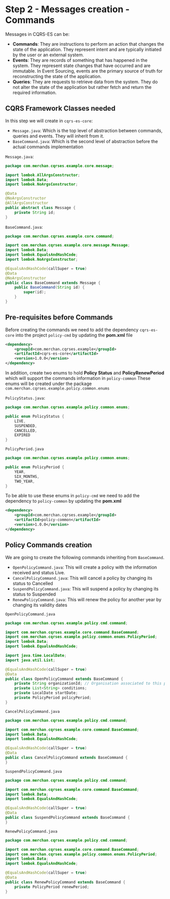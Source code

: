 # Step 2 - Messages creation - Commands
Messages in CQRS-ES can be:
- **Commands**: They are instructions to perform an action that changes the state of the application. They represent intent and are typically initiated by the user or an external system.
- **Events**: They are records of something that has happened in the system. They represent state changes that have occurred and are immutable. In Event Sourcing, events are the primary source of truth for reconstructing the state of the application.
- **Queries**: They are requests to retrieve data from the system. They do not alter the state of the application but rather fetch and return the required information.

## CQRS Framework Classes needed
In this step we will create in `cqrs-es-core`:
- `Message.java`: Which is the top level of abstraction between commands, queries and events. They will inherit from it.
- `BaseCommand.java`: Which is the second level of abstraction before the actual commands implementation

`Message.java`:

```java
package com.merchan.cqrses.example.core.message;

import lombok.AllArgsConstructor;
import lombok.Data;
import lombok.NoArgsConstructor;

@Data
@NoArgsConstructor
@AllArgsConstructor
public abstract class Message {
    private String id;
}

```
`BaseCommand.java`:
```java
package com.merchan.cqrses.example.core.command;

import com.merchan.cqrses.example.core.message.Message;
import lombok.Data;
import lombok.EqualsAndHashCode;
import lombok.NoArgsConstructor;

@EqualsAndHashCode(callSuper = true)
@Data
@NoArgsConstructor
public class BaseCommand extends Message {
    public BaseCommand(String id) {
        super(id);
    }
}

```
## Pre-requisites before Commands

Before creating the commands we need to add the dependency `cqrs-es-core` into the project `policy-cmd` by updating the **pom.xml** file

```xml
<dependency>
    <groupId>com.merchan.cqrses.example</groupId>
    <artifactId>cqrs-es-core</artifactId>
    <version>1.0.0</version>
</dependency>
```
In addition, create two enums to hold **Policy Status** and **PolicyRenewPeriod** which will support the commands information in `policy-common`
These enums will be created under the package `com.merchan.cqrses.example.policy.common.enums`

`PolicyStatus.java`:

```java
package com.merchan.cqrses.example.policy.common.enums;

public enum PolicyStatus {
    LIVE,
    SUSPENDED,
    CANCELLED,
    EXPIRED
}

```
`PolicyPeriod.java`

```java
package com.merchan.cqrses.example.policy.common.enums;

public enum PolicyPeriod {
    YEAR,
    SIX_MONTHS,
    TWO_YEAR,
}

```

To be able to use these enums in `policy-cmd` we need to add the dependency to `policy-common` by updating the **pom.xml**

```xml
<dependency>
    <groupId>com.merchan.cqrses.example</groupId>
    <artifactId>policy-common</artifactId>
    <version>1.0.0</version>
</dependency>
```
## Policy Commands creation
We are going to create the following commands inheriting from `BaseCommand`.
- `OpenPolicyCommand.java`: This will create a policy with the information received and status Live.
- `CancelPolicyCommand.java`: This will cancel a policy by changing its status to Cancelled
- `SuspendPolicyCommand.java`: This will suspend a policy by changing its status to Suspended
- `RenewPolicyCommand.java`: This will renew the policy for another year by changing its validity dates

`OpenPolicyCommand.java`

```java
package com.merchan.cqrses.example.policy.cmd.command;

import com.merchan.cqrses.example.core.command.BaseCommand;
import com.merchan.cqrses.example.policy.common.enums.PolicyPeriod;
import lombok.Data;
import lombok.EqualsAndHashCode;

import java.time.LocalDate;
import java.util.List;

@EqualsAndHashCode(callSuper = true)
@Data
public class OpenPolicyCommand extends BaseCommand {
    private String organizationId; // Organisation associated to this policy
    private List<String> conditions;
    private LocalDate startDate;
    private PolicyPeriod policyPeriod;
}

```

`CancelPolicyCommand.java`

```java
package com.merchan.cqrses.example.policy.cmd.command;

import com.merchan.cqrses.example.core.command.BaseCommand;
import lombok.Data;
import lombok.EqualsAndHashCode;

@EqualsAndHashCode(callSuper = true)
@Data
public class CancelPolicyCommand extends BaseCommand {
}

```

`SuspendPolicyCommand.java`

```java
package com.merchan.cqrses.example.policy.cmd.command;

import com.merchan.cqrses.example.core.command.BaseCommand;
import lombok.Data;
import lombok.EqualsAndHashCode;

@EqualsAndHashCode(callSuper = true)
@Data
public class SuspendPolicyCommand extends BaseCommand {
}

```

`RenewPolicyCommand.java`

```java
package com.merchan.cqrses.example.policy.cmd.command;

import com.merchan.cqrses.example.core.command.BaseCommand;
import com.merchan.cqrses.example.policy.common.enums.PolicyPeriod;
import lombok.Data;
import lombok.EqualsAndHashCode;

@EqualsAndHashCode(callSuper = true)
@Data
public class RenewPolicyCommand extends BaseCommand {
    private PolicyPeriod renewPeriod;
}
```